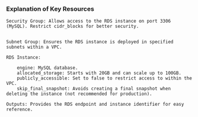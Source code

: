 ### Explanation of Key Resources

    Security Group: Allows access to the RDS instance on port 3306 (MySQL). Restrict cidr_blocks for better security.


    Subnet Group: Ensures the RDS instance is deployed in specified subnets within a VPC.

    RDS Instance:

        engine: MySQL database.
        allocated_storage: Starts with 20GB and can scale up to 100GB.
        publicly_accessible: Set to false to restrict access to within the VPC.
        skip_final_snapshot: Avoids creating a final snapshot when deleting the instance (not recommended for production).
        
    Outputs: Provides the RDS endpoint and instance identifier for easy reference.